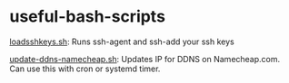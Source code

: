 # useful-bash-scripts

[loadsshkeys.sh](https://github.com/billmoz/useful-bash-scripts/blob/main/scripts/loadsshkeys.sh): Runs ssh-agent and ssh-add your ssh keys

[update-ddns-namecheap.sh](https://github.com/billmoz/useful-bash-scripts/blob/main/scripts/update-ddns-namecheap.sh): Updates IP for DDNS on Namecheap.com.  Can use this with cron or systemd timer.
